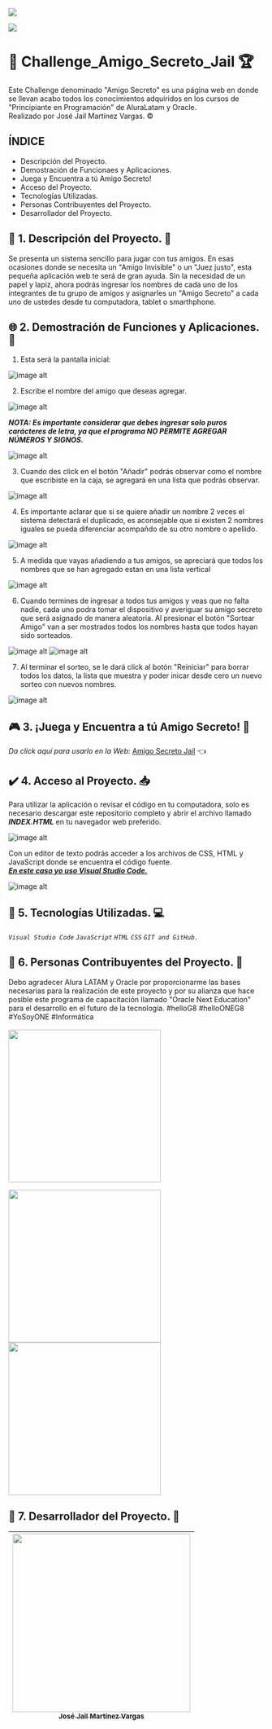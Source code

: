 <p align="left">
   <img src="https://img.shields.io/badge/ESTADO:-%20CONCLUIDO-blue">
   </p>
<p align="left">
   <img src="https://img.shields.io/badge/MARZO-%202025-black">
   </p>


# :construction: Challenge_Amigo_Secreto_Jail :trophy: <br>
Este Challenge denominado "Amigo Secreto" es una página web en donde se llevan acabo todos los conocimientos adquiridos en los cursos de "Principiante en Programación" de AluraLatam y Oracle. <br>
Realizado por José Jail Martínez Vargas. ©

## ÍNDICE

- Descripción del Proyecto.
- Demostración de Funcionaes y Aplicaciones.
- Juega y Encuentra a tú Amigo Secreto!
- Acceso del Proyecto.
- Tecnologías Utilizadas.
- Personas Contribuyentes del Proyecto.
- Desarrollador del Proyecto.

## 📖 1. Descripción del Proyecto. 📖
Se presenta un sistema sencillo para jugar con tus amigos. En esas ocasiones donde se necesita un "Amigo Invisible" o un "Juez justo", esta pequeña aplicación web te será de gran ayuda. Sin la necesidad de un papel y lapiz, ahora podrás ingresar los nombres de cada uno de los integrantes de tu grupo de amigos y asignarles un "Amigo Secreto" a cada uno de ustedes desde tu computadora, tablet o smarthphone.

## 🌐 2. Demostración de Funciones y Aplicaciones. 📱 
1. Esta será la pantalla inicial:

 ![image alt](https://github.com/JailMV/Challenge_Amigo_Secreto_Jail/blob/741a64605cee7b4f8a560020b8ea0bad49eb08b5/paso%20a%20paso/1.jpg)

2. Escribe el nombre del amigo que deseas agregar.

![image alt](https://github.com/JailMV/Challenge_Amigo_Secreto_Jail/blob/741a64605cee7b4f8a560020b8ea0bad49eb08b5/paso%20a%20paso/2.jpg)

***NOTA: Es importante considerar que debes ingresar solo puros carácteres de letra, ya que el programa NO PERMITE AGREGAR NÚMEROS Y SIGNOS.***

![image alt](https://github.com/JailMV/Challenge_Amigo_Secreto_Jail/blob/741a64605cee7b4f8a560020b8ea0bad49eb08b5/paso%20a%20paso/3.jpg)

3. Cuando des click en el botón "Añadir" podrás observar como el nombre que escribiste en la caja, se agregará en una lista que podrás observar.

![image alt](https://github.com/JailMV/Challenge_Amigo_Secreto_Jail/blob/741a64605cee7b4f8a560020b8ea0bad49eb08b5/paso%20a%20paso/4.jpg)

4. Es importante aclarar que si se quiere añadir un nombre 2 veces el sistema detectará el duplicado, es aconsejable que si existen 2 nombres iguales se pueda diferenciar acompañdo de su otro nombre o apellido. </p>

![image alt](https://github.com/JailMV/Challenge_Amigo_Secreto_Jail/blob/741a64605cee7b4f8a560020b8ea0bad49eb08b5/paso%20a%20paso/5.jpg)

5. A medida que vayas añadiendo a tus amigos, se apreciará que todos los nombres que se han agregado estan en una lista vertical</p>

![image alt](https://github.com/JailMV/Challenge_Amigo_Secreto_Jail/blob/741a64605cee7b4f8a560020b8ea0bad49eb08b5/paso%20a%20paso/6.jpg)

6. Cuando termines de ingresar a todos tus amigos y veas que no falta nadie, cada uno podra tomar el dispositivo y averiguar su amigo secreto que será asignado de manera aleatoria. Al presionar el botón "Sortear Amigo" van a ser mostrados todos los nombres hasta que todos hayan sido sorteados.</p>

![image alt](https://github.com/JailMV/Challenge_Amigo_Secreto_Jail/blob/741a64605cee7b4f8a560020b8ea0bad49eb08b5/paso%20a%20paso/7.jpg)
![image alt](https://github.com/JailMV/Challenge_Amigo_Secreto_Jail/blob/741a64605cee7b4f8a560020b8ea0bad49eb08b5/paso%20a%20paso/8.jpg)

7. Al terminar el sorteo, se le dará click al botón "Reiniciar" para borrar todos los datos, la lista que muestra y poder inicar desde cero un nuevo sorteo con nuevos nombres.

![image alt](https://github.com/JailMV/Challenge_Amigo_Secreto_Jail/blob/741a64605cee7b4f8a560020b8ea0bad49eb08b5/paso%20a%20paso/9.jpg)

## :video_game: 3. ¡Juega y Encuentra a tú Amigo Secreto! :star2:
*Da click aquí para usarlo en la Web:* [Amigo Secreto Jail](https://challenge-amigo-secreto-jail.vercel.app/) 👈


## ✔️ 4. Acceso al Proyecto. 📥
Para utilizar la aplicación o revisar el código en tu computadora, solo es necesario descargar este repositorio completo y abrir el archivo llamado ***INDEX.HTML*** en tu navegador web preferido.

![image alt](https://github.com/JailMV/Challenge_Amigo_Secreto_Jail/blob/741a64605cee7b4f8a560020b8ea0bad49eb08b5/paso%20a%20paso/10.jpg)

Con un editor de texto podrás acceder a los archivos de CSS, HTML y JavaScript donde se encuentra el código fuente.<br>
<ins>***En este caso yo uso Visual Studio Code.***</ins>

![image alt](https://github.com/JailMV/Challenge_Amigo_Secreto_Jail/blob/741a64605cee7b4f8a560020b8ea0bad49eb08b5/paso%20a%20paso/11.jpg)

## :hammer: 5. Tecnologías Utilizadas. :computer: 

*`Visual Studio Code`* *`JavaScript`* *`HTML`* *`CSS`* *`GIT and GitHub.`*

## 👦 6. Personas Contribuyentes del Proyecto. 🏁
Debo agradecer Alura LATAM y Oracle por proporcionarme las bases necesarias para la realización de este proyecto y por su alianza que hace posible este programa de capacitación llamado "Oracle Next Education" para el desarrollo en el futuro de la tecnología. #helloG8 #helloONEG8 #YoSoyONE #Informática <br><br>
<img src="https://github.com/JailMV/Challenge_Amigo_Secreto_Jail/blob/be065104357b2b38d0de2313808d1db0de66b6ae/Alura.jpg" width=300>

<img src="https://github.com/JailMV/Challenge_Amigo_Secreto_Jail/blob/be065104357b2b38d0de2313808d1db0de66b6ae/Oracle.jpg" width=300>

<img src="https://github.com/JailMV/Challenge_Amigo_Secreto_Jail/blob/be065104357b2b38d0de2313808d1db0de66b6ae/ONE.jpg" width=300>

## 🚀 7. Desarrollador del Proyecto. 💎
| [<img src="https://github.com/JailMV/Challenge_Amigo_Secreto_Jail/blob/f40edf68f2658009b156648bad3fac6dc5bf3953/Jail.jpg" width=350><br><sub> José Jail Martínez Vargas </sub>](https://github.com/JailMV) | 
| :---: 
